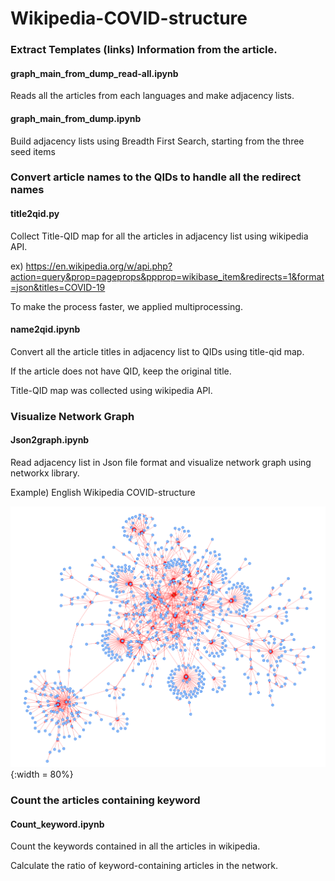 # Wikipedia-COVID-structure


### Extract Templates (links) Information from the article.
#### graph_main_from_dump_read-all.ipynb
Reads all the articles from each languages and make adjacency lists.
#### graph_main_from_dump.ipynb
Build adjacency lists using Breadth First Search, starting from the three seed items


### Convert article names to the QIDs to handle all the redirect names
#### title2qid.py
Collect Title-QID map for all the articles in adjacency list using wikipedia API. 


ex) <https://en.wikipedia.org/w/api.php?action=query&prop=pageprops&ppprop=wikibase_item&redirects=1&format=json&titles=COVID-19>


To make the process faster, we applied multiprocessing.
#### name2qid.ipynb
Convert all the article titles in adjacency list to QIDs using title-qid map.


If the article does not have QID, keep the original title.


Title-QID map was collected using wikipedia API.


### Visualize Network Graph
#### Json2graph.ipynb
Read adjacency list in Json file format and visualize network graph using networkx library.


Example) English Wikipedia COVID-structure


![Network graph example](./Results/Networks/network_example.png){:width = 80%}


### Count the articles containing keyword
#### Count_keyword.ipynb
Count the keywords contained in all the articles in wikipedia.


Calculate the ratio of keyword-containing articles in the network.
